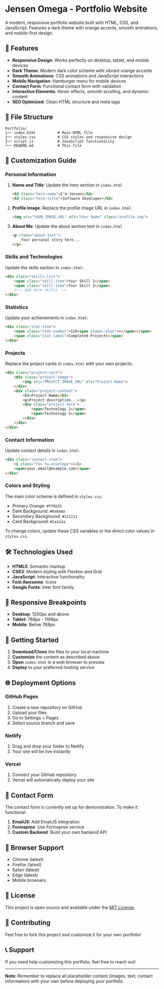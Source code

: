 # Jensen Omega - Portfolio Website

A modern, responsive portfolio website built with HTML, CSS, and JavaScript. Features a dark theme with orange accents, smooth animations, and mobile-first design.

## 🚀 Features

- **Responsive Design**: Works perfectly on desktop, tablet, and mobile devices
- **Dark Theme**: Modern dark color scheme with vibrant orange accents
- **Smooth Animations**: CSS animations and JavaScript interactions
- **Mobile Navigation**: Hamburger menu for mobile devices
- **Contact Form**: Functional contact form with validation
- **Interactive Elements**: Hover effects, smooth scrolling, and dynamic content
- **SEO Optimized**: Clean HTML structure and meta tags

## 📁 File Structure

```
Portfolio/
├── index.html          # Main HTML file
├── styles.css          # CSS styles and responsive design
├── script.js           # JavaScript functionality
└── README.md           # This file
```

## 🎨 Customization Guide

### Personal Information

1. **Name and Title**: Update the hero section in `index.html`
   ```html
   <h2 class="hero-name">I'm Jensen</h2>
   <h3 class="hero-title">Software Developer</h3>
   ```

2. **Profile Image**: Replace the profile image URL in `index.html`
   ```html
   <img src="YOUR_IMAGE_URL" alt="Your Name" class="profile-img">
   ```

3. **About Me**: Update the about section text in `index.html`
   ```html
   <p class="about-text">
       Your personal story here...
   </p>
   ```

### Skills and Technologies

Update the skills section in `index.html`:
```html
<div class="skills-list">
    <span class="skill-item">Your Skill 1</span>
    <span class="skill-item">Your Skill 2</span>
    <!-- Add more skills -->
</div>
```

### Statistics

Update your achievements in `index.html`:
```html
<div class="stat-item">
    <span class="stat-number">120<span class="plus">+</span></span>
    <span class="stat-label">Completed Projects</span>
</div>
```

### Projects

Replace the project cards in `index.html` with your own projects:
```html
<div class="project-card">
    <div class="project-image">
        <img src="PROJECT_IMAGE_URL" alt="Project Name">
    </div>
    <div class="project-content">
        <h3>Project Name</h3>
        <p>Project description...</p>
        <div class="project-tech">
            <span>Technology 1</span>
            <span>Technology 2</span>
        </div>
    </div>
</div>
```

### Contact Information

Update contact details in `index.html`:
```html
<div class="contact-item">
    <i class="fas fa-envelope"></i>
    <span>your.email@example.com</span>
</div>
```

### Colors and Styling

The main color scheme is defined in `styles.css`:
- Primary Orange: `#ff6b35`
- Dark Background: `#0a0a0a`
- Secondary Background: `#111111`
- Card Background: `#1a1a1a`

To change colors, update these CSS variables or the direct color values in `styles.css`.

## 🛠️ Technologies Used

- **HTML5**: Semantic markup
- **CSS3**: Modern styling with Flexbox and Grid
- **JavaScript**: Interactive functionality
- **Font Awesome**: Icons
- **Google Fonts**: Inter font family

## 📱 Responsive Breakpoints

- **Desktop**: 1200px and above
- **Tablet**: 768px - 1199px
- **Mobile**: Below 768px

## 🚀 Getting Started

1. **Download/Clone** the files to your local machine
2. **Customize** the content as described above
3. **Open** `index.html` in a web browser to preview
4. **Deploy** to your preferred hosting service

## 🌐 Deployment Options

### GitHub Pages
1. Create a new repository on GitHub
2. Upload your files
3. Go to Settings > Pages
4. Select source branch and save

### Netlify
1. Drag and drop your folder to Netlify
2. Your site will be live instantly

### Vercel
1. Connect your GitHub repository
2. Vercel will automatically deploy your site

## 📧 Contact Form

The contact form is currently set up for demonstration. To make it functional:

1. **EmailJS**: Add EmailJS integration
2. **Formspree**: Use Formspree service
3. **Custom Backend**: Build your own backend API

## 🔧 Browser Support

- Chrome (latest)
- Firefox (latest)
- Safari (latest)
- Edge (latest)
- Mobile browsers

## 📄 License

This project is open source and available under the [MIT License](LICENSE).

## 🤝 Contributing

Feel free to fork this project and customize it for your own portfolio!

## 📞 Support

If you need help customizing this portfolio, feel free to reach out!

---

**Note**: Remember to replace all placeholder content (images, text, contact information) with your own before deploying your portfolio.
